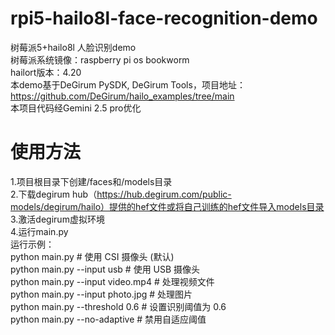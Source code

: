 # rpi5-hailo8l-face-recognition-demo
树莓派5+hailo8l  人脸识别demo \
树莓派系统镜像：raspberry pi os bookworm \
hailort版本：4.20 \
本demo基于DeGirum PySDK, DeGirum Tools，项目地址：https://github.com/DeGirum/hailo_examples/tree/main \
本项目代码经Gemini 2.5 pro优化 


# 使用方法
1.项目根目录下创建/faces和/models目录 \
2.下载degirum hub（https://hub.degirum.com/public-models/degirum/hailo）提供的hef文件或将自己训练的hef文件导入models目录 \
3.激活degirum虚拟环境 \
4.运行main.py \
运行示例： \
python main.py                          # 使用 CSI 摄像头 (默认) \
python main.py --input usb              # 使用 USB 摄像头 \
python main.py --input video.mp4        # 处理视频文件 \
python main.py --input photo.jpg        # 处理图片 \
python main.py --threshold 0.6          # 设置识别阈值为 0.6 \
python main.py --no-adaptive            # 禁用自适应阈值 
